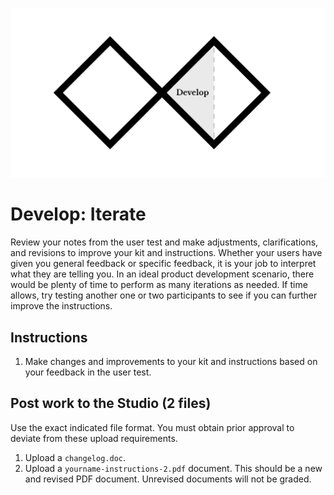 ![Double Diamond Develop Phase graphic](/assets/dd-process-develop-1200px@2x.png)

# Develop: Iterate

Review your notes from the user test and make adjustments, clarifications, and revisions to improve your kit and instructions. Whether your users have given you general feedback or specific feedback, it is your job to interpret what they are telling you. In an ideal product development scenario, there would be plenty of time to perform as many iterations as needed. If time allows, try testing another one or two participants to see if you can further improve the instructions.

## Instructions

1. Make changes and improvements to your kit and instructions based on your feedback in the user test.

## Post work to the Studio (2 files)

Use the exact indicated file format. You must obtain prior approval to deviate from these upload requirements.

1. Upload a `changelog.doc`.
2. Upload a `yourname-instructions-2.pdf` document. This should be a new and revised PDF document. Unrevised documents will not be graded.